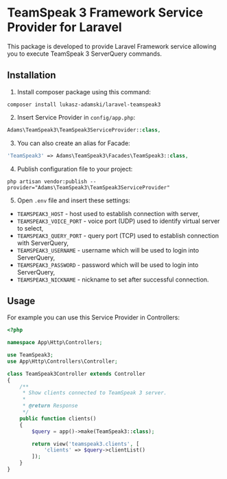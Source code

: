 # TeamSpeak 3 Framework Service Provider for Laravel
This package is developed to provide Laravel Framework service allowing you to execute TeamSpeak 3 ServerQuery commands.

## Installation
1. Install composer package using this command:
```
composer install lukasz-adamski/laravel-teamspeak3
```
2. Insert Service Provider in `config/app.php`:
```php
Adams\TeamSpeak3\TeamSpeak3ServiceProvider::class,
```
3. You can also create an alias for Facade:
```php
'TeamSpeak3' => Adams\TeamSpeak3\Facades\TeamSpeak3::class,
```
4. Publish configuration file to your project:
```
php artisan vendor:publish --provider="Adams\TeamSpeak3\TeamSpeak3ServiceProvider"
```
5. Open `.env` file and insert these settings:
- `TEAMSPEAK3_HOST` - host used to establish connection with server,
- `TEAMSPEAK3_VOICE_PORT` - voice port (UDP) used to identify virtual server to select,
- `TEAMSPEAK3_QUERY_PORT` - query port (TCP) used to establish connection with ServerQuery,
- `TEAMSPEAK3_USERNAME` - username which will be used to login into ServerQuery,
- `TEAMSPEAK3_PASSWORD` - password which will be used to login into ServerQuery,
- `TEAMSPEAK3_NICKNAME` - nickname to set after successful connection.

## Usage
For example you can use this Service Provider in Controllers:
```php
<?php

namespace App\Http\Controllers;

use TeamSpeak3;
use App\Http\Controllers\Controller;

class TeamSpeak3Controller extends Controller
{
    /**
     * Show clients connected to TeamSpeak 3 server.
     *
     * @return Response
     */
    public function clients()
    {
        $query = app()->make(TeamSpeak3::class);

        return view('teamspeak3.clients', [
            'clients' => $query->clientList()
        ]);
    }
}
```
